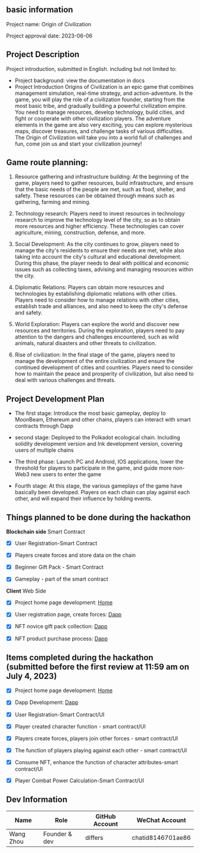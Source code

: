 ## basic information

Project name: Origin of Civilization

Project approval date: 2023-06-06

## Project Description

Project introduction, submitted in English. including but not limited to:

- Project background: view the documentation in docs
- Project Introduction
Origins of Civilization is an epic game that combines management simulation, real-time strategy, and action-adventure. In the game, you will play the role of a civilization founder, starting from the most basic tribe, and gradually building a powerful civilization empire. You need to manage resources, develop technology, build cities, and fight or cooperate with other civilization players. The adventure elements in the game are also very exciting, you can explore mysterious maps, discover treasures, and challenge tasks of various difficulties. The Origin of Civilization will take you into a world full of challenges and fun, come join us and start your civilization journey!

## Game route planning:

1. Resource gathering and infrastructure building: At the beginning of the game, players need to gather resources, build infrastructure, and ensure that the basic needs of the people are met, such as food, shelter, and safety. These resources can be obtained through means such as gathering, farming and mining.

2. Technology research: Players need to invest resources in technology research to improve the technology level of the city, so as to obtain more resources and higher efficiency. These technologies can cover agriculture, mining, construction, defense, and more.

3. Social Development: As the city continues to grow, players need to manage the city's residents to ensure their needs are met, while also taking into account the city's cultural and educational development. During this phase, the player needs to deal with political and economic issues such as collecting taxes, advising and managing resources within the city.

4. Diplomatic Relations: Players can obtain more resources and technologies by establishing diplomatic relations with other cities. Players need to consider how to manage relations with other cities, establish trade and alliances, and also need to keep the city's defense and safety.

5. World Exploration: Players can explore the world and discover new resources and territories. During the exploration, players need to pay attention to the dangers and challenges encountered, such as wild animals, natural disasters and other threats to civilization.

6. Rise of civilization: In the final stage of the game, players need to manage the development of the entire civilization and ensure the continued development of cities and countries. Players need to consider how to maintain the peace and prosperity of civilization, but also need to deal with various challenges and threats.


## Project Development Plan

- The first stage:
 Introduce the most basic gameplay, deploy to MoonBeam, Ethereum and other chains, players can interact with smart contracts through Dapp

- second stage:
 Deployed to the Polkadot ecological chain. Including solidity development version and Ink development version, covering users of multiple chains

- The third phase:
 Launch PC and Android, IOS applications, lower the threshold for players to participate in the game, and guide more non-Web3 new users to enter the game
- Fourth stage:
 At this stage, the various gameplays of the game have basically been developed. Players on each chain can play against each other, and will expand their influence by holding events.

## Things planned to be done during the hackathon


**Blockchain side**
Smart Contract

 - [x] User Registration-Smart Contract
 - [x] Players create forces and store data on the chain
 - [x] Beginner Gift Pack - Smart Contract
 - [x] Gameplay - part of the smart contract


**Client**
Web Side
 - [x] Project home page development: [Home](https://civi.ink/)
 - [x] User registration page, create forces: [Dapp](https://app.civi.ink)
 - [x] NFT novice gift pack collection: [Dapp](https://app.civi.ink)
 - [x] NFT product purchase process: [Dapp](https://app.civi.ink)


## Items completed during the hackathon (submitted before the first review at 11:59 am on July 4, 2023)
 - [x] Project home page development: [Home](https://civi.ink/)
 - [x] Dapp Development: [Dapp](https://app.civi.ink/)
 - [x] User Registration-Smart Contract/UI
 - [x] Player created character function - smart contract/UI
 - [x] Players create forces, players join other forces - smart contract/UI
 - [x] The function of players playing against each other - smart contract/UI
 - [x] Consume NFT, enhance the function of character attributes-smart contract/UI
 - [x] Player Combat Power Calculation-Smart Contract/UI


## Dev Information

| Name | Role | GitHub Account | WeChat Account |
| -------------| ------------ | ----------- | ----------- |
| Wang Zhou | Founder & dev | differs | chatid8146701ae86 |




